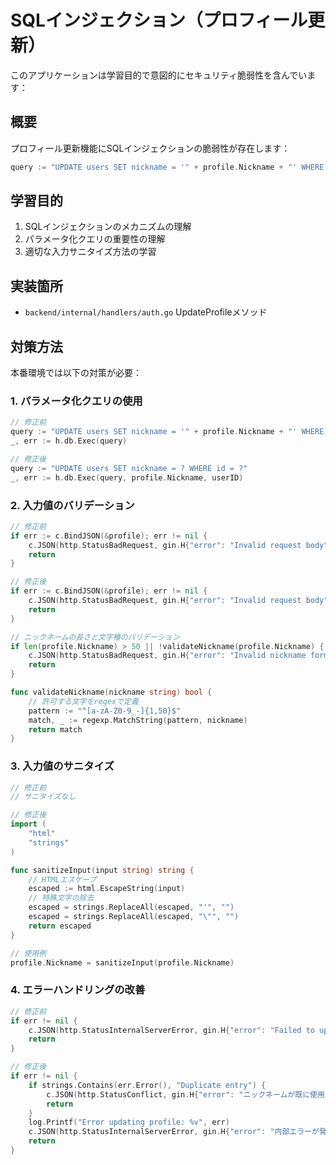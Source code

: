 # SQLインジェクション（プロフィール更新）

このアプリケーションは学習目的で意図的にセキュリティ脆弱性を含んでいます：

## 概要
プロフィール更新機能にSQLインジェクションの脆弱性が存在します：
```go
query := "UPDATE users SET nickname = '" + profile.Nickname + "' WHERE id = '" + userID + "'"
```

## 学習目的
1. SQLインジェクションのメカニズムの理解
2. パラメータ化クエリの重要性の理解
3. 適切な入力サニタイズ方法の学習

## 実装箇所
- `backend/internal/handlers/auth.go` UpdateProfileメソッド

## 対策方法
本番環境では以下の対策が必要：

### 1. パラメータ化クエリの使用
```go
// 修正前
query := "UPDATE users SET nickname = '" + profile.Nickname + "' WHERE id = '" + userID + "'"
_, err := h.db.Exec(query)

// 修正後
query := "UPDATE users SET nickname = ? WHERE id = ?"
_, err := h.db.Exec(query, profile.Nickname, userID)
```

### 2. 入力値のバリデーション
```go
// 修正前
if err := c.BindJSON(&profile); err != nil {
    c.JSON(http.StatusBadRequest, gin.H{"error": "Invalid request body"})
    return
}

// 修正後
if err := c.BindJSON(&profile); err != nil {
    c.JSON(http.StatusBadRequest, gin.H{"error": "Invalid request body"})
    return
}

// ニックネームの長さと文字種のバリデーション
if len(profile.Nickname) > 50 || !validateNickname(profile.Nickname) {
    c.JSON(http.StatusBadRequest, gin.H{"error": "Invalid nickname format"})
    return
}

func validateNickname(nickname string) bool {
    // 許可する文字をregexで定義
    pattern := "^[a-zA-Z0-9_-]{1,50}$"
    match, _ := regexp.MatchString(pattern, nickname)
    return match
}
```

### 3. 入力値のサニタイズ
```go
// 修正前
// サニタイズなし

// 修正後
import (
    "html"
    "strings"
)

func sanitizeInput(input string) string {
    // HTMLエスケープ
    escaped := html.EscapeString(input)
    // 特殊文字の除去
    escaped = strings.ReplaceAll(escaped, "'", "")
    escaped = strings.ReplaceAll(escaped, "\"", "")
    return escaped
}

// 使用例
profile.Nickname = sanitizeInput(profile.Nickname)
```

### 4. エラーハンドリングの改善
```go
// 修正前
if err != nil {
    c.JSON(http.StatusInternalServerError, gin.H{"error": "Failed to update profile"})
    return
}

// 修正後
if err != nil {
    if strings.Contains(err.Error(), "Duplicate entry") {
        c.JSON(http.StatusConflict, gin.H{"error": "ニックネームが既に使用されています"})
        return
    }
    log.Printf("Error updating profile: %v", err)
    c.JSON(http.StatusInternalServerError, gin.H{"error": "内部エラーが発生しました"})
    return
}
```
